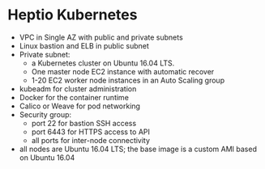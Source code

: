 # Heptio Kubernetes

- VPC in Single AZ with public and private subnets
- Linux bastion and ELB in public subnet
- Private subnet:
  - a Kubernetes cluster on Ubuntu 16.04 LTS. 
  - One master node EC2 instance with automatic recover 
  - 1-20 EC2 worker node instances in an Auto Scaling group
- kubeadm for cluster administration
- Docker for the container runtime
- Calico or Weave for pod networking
- Security group:
  - port 22 for bastion SSH access 
  - port 6443 for HTTPS access to API
  - all ports for inter-node connectivity
- all nodes are Ubuntu 16.04 LTS; the base image is a custom AMI based on Ubuntu 16.04
